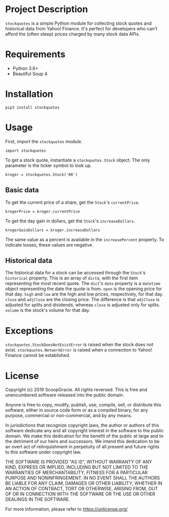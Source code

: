 # Project Description
`stockquotes` is a simple Python module for collecting stock quotes and historical data from Yahoo! Finance. It's perfect for developers who can't afford the (often steep) prices charged by many stock data APIs.
# Requirements
* Python 3.6+
* Beautiful Soup 4
# Installation
    pip3 install stockquotes
# Usage
First, import the `stockquotes` module.

    import stockquotes

To get a stock quote, instantiate a `stockquotes.Stock` object. The only parameter is the ticker symbol to look up.

    kroger = stockquotes.Stock('KR')

## Basic data
To get the current price of a share, get the `Stock`'s `currentPrice`.

    krogerPrice = kroger.currentPrice

To get the day gain in dollars, get the `Stock`'s `increaseDollars`.

    krogerGainDollars = kroger.increaseDollars

The same value as a percent is available in the `increasePercent` property. To indicate losses, these values are negative.

## Historical data
The historical data for a stock can be accessed through the `Stock`'s `historical` property. This is an array of `dict`s, with the first item representing the most recent quote. The `dict`'s `date` property is a `datetime` object representing the date the quote is from. `open` is the opening price for that day. `high` and `low` are the high and low prices, respectively, for that day. `close` and `adjClose` are the closing price. The difference is that `adjClose` is adjusted for splits and dividends, whereas `close` is adjusted only for splits. `volume` is the stock's volume for that day.
# Exceptions
`stockquotes.StockDoesNotExistError` is raised when the stock does not exist.
`stockquotes.NetworkError` is raised when a connection to Yahoo! Finance cannot be established.
# License
Copyright (c) 2019 ScoopGracie. All rights reversed.
This is free and unencumbered software released into the public domain.

Anyone is free to copy, modify, publish, use, compile, sell, or
distribute this software, either in source code form or as a compiled
binary, for any purpose, commercial or non-commercial, and by any
means.

In jurisdictions that recognize copyright laws, the author or authors
of this software dedicate any and all copyright interest in the
software to the public domain. We make this dedication for the benefit
of the public at large and to the detriment of our heirs and
successors. We intend this dedication to be an overt act of
relinquishment in perpetuity of all present and future rights to this
software under copyright law.

THE SOFTWARE IS PROVIDED "AS IS", WITHOUT WARRANTY OF ANY KIND,
EXPRESS OR IMPLIED, INCLUDING BUT NOT LIMITED TO THE WARRANTIES OF
MERCHANTABILITY, FITNESS FOR A PARTICULAR PURPOSE AND NONINFRINGEMENT.
IN NO EVENT SHALL THE AUTHORS BE LIABLE FOR ANY CLAIM, DAMAGES OR
OTHER LIABILITY, WHETHER IN AN ACTION OF CONTRACT, TORT OR OTHERWISE,
ARISING FROM, OUT OF OR IN CONNECTION WITH THE SOFTWARE OR THE USE OR
OTHER DEALINGS IN THE SOFTWARE.

For more information, please refer to <https://unlicense.org/>

